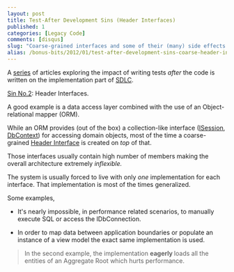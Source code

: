 ```yaml
---
layout: post
title: Test-After Development Sins (Header Interfaces)
published: 1
categories: [Legacy Code]
comments: [disqus]
slug: "Coarse-grained interfaces and some of their (many) side effects."
alias: /bonus-bits/2012/01/test-after-development-sins-coarse-header-interfaces.html
---
```

<p>A&#0160;<a href="http://www.nikosbaxevanis.com/bonus-bits/2012/01/test-after-development-sins-introduction.html" target="_blank" title="&quot;Test-After Development&quot; Sins: Introduction">series</a>&#0160;of articles exploring the impact of writing tests&#0160;<em>after&#0160;</em>the code is written&#0160;on the implementation part of&#0160;<a href="http://en.wikipedia.org/wiki/Software_development_process" target="_blank" title="A software development process, also known as a software development life cycle (SDLC), is a structure imposed on the development of a software product.">SDLC</a>.</p>
<p><span style="text-decoration: underline;">Sin No.2</span>: Header Interfaces.</p>
<p>A good example is a data access layer combined with the use of an&#0160;Object-relational mapper (ORM).</p>
<p>While an ORM provides (out of the box) a collection-like interface (<a href="https://github.com/nhibernate/nhibernate-core/blob/master/src/NHibernate/ISession.cs" target="_blank" title="The main runtime interface between a .NET application and NHibernate. This is the central API class abstracting the notion of a persistence service.">ISession</a>, <a href="http://msdn.microsoft.com/en-us/library/system.data.entity.dbcontext(v=vs.103).aspx" target="_blank" title="Provides facilities for querying and working with entity data as objects.">DbContext</a>) for accessing domain objects, most of the time a coarse-grained <a href="http://martinfowler.com/bliki/HeaderInterface.html" target="_blank" title="A header interface is an explicit interface that mimics the implicit public interface of a class. Essentially you take all the public methods of a class and declare them in an interface.">Header Interface</a> is created on <em>top </em>of that.</p>
<p>Those interfaces usually contain high number of members making the overall architecture extremely <em>inflexible.</em></p>
<p>The system is usually forced to live with only <em>one </em>implementation for each interface. That implementation is most of the times generalized.</p>
<p>Some examples,</p>
<ul>
<li>It&#39;s nearly impossible, in performance related scenarios, to manually execute SQL or access the IDbConnection.</li>
</ul>
<ul>
<li>In order to map data between application boundaries or&#0160;populate an instance of a view model the exact same implementation is used.</li>
</ul>
<blockquote><p>In the second example, the implementation&#0160;<strong>eagerly&#0160;</strong>loads all the entities of an Aggregate Root which hurts performance.</p></blockquote>